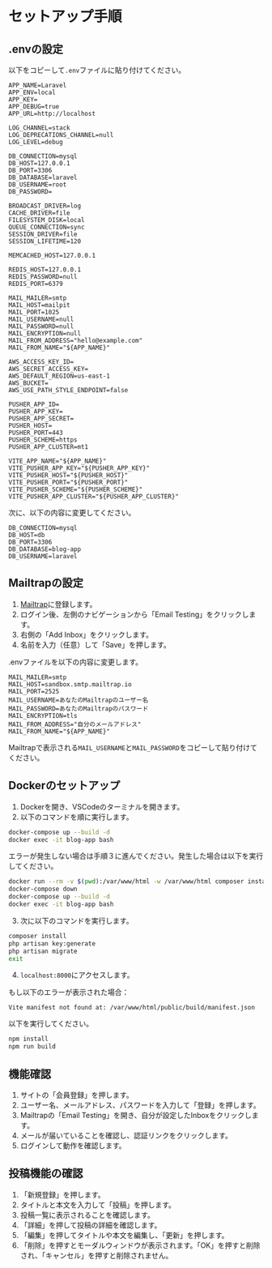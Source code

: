 # セットアップ手順

## .envの設定

以下をコピーして`.env`ファイルに貼り付けてください。

```env
APP_NAME=Laravel
APP_ENV=local
APP_KEY=
APP_DEBUG=true
APP_URL=http://localhost

LOG_CHANNEL=stack
LOG_DEPRECATIONS_CHANNEL=null
LOG_LEVEL=debug

DB_CONNECTION=mysql
DB_HOST=127.0.0.1
DB_PORT=3306
DB_DATABASE=laravel
DB_USERNAME=root
DB_PASSWORD=

BROADCAST_DRIVER=log
CACHE_DRIVER=file
FILESYSTEM_DISK=local
QUEUE_CONNECTION=sync
SESSION_DRIVER=file
SESSION_LIFETIME=120

MEMCACHED_HOST=127.0.0.1

REDIS_HOST=127.0.0.1
REDIS_PASSWORD=null
REDIS_PORT=6379

MAIL_MAILER=smtp
MAIL_HOST=mailpit
MAIL_PORT=1025
MAIL_USERNAME=null
MAIL_PASSWORD=null
MAIL_ENCRYPTION=null
MAIL_FROM_ADDRESS="hello@example.com"
MAIL_FROM_NAME="${APP_NAME}"

AWS_ACCESS_KEY_ID=
AWS_SECRET_ACCESS_KEY=
AWS_DEFAULT_REGION=us-east-1
AWS_BUCKET=
AWS_USE_PATH_STYLE_ENDPOINT=false

PUSHER_APP_ID=
PUSHER_APP_KEY=
PUSHER_APP_SECRET=
PUSHER_HOST=
PUSHER_PORT=443
PUSHER_SCHEME=https
PUSHER_APP_CLUSTER=mt1

VITE_APP_NAME="${APP_NAME}"
VITE_PUSHER_APP_KEY="${PUSHER_APP_KEY}"
VITE_PUSHER_HOST="${PUSHER_HOST}"
VITE_PUSHER_PORT="${PUSHER_PORT}"
VITE_PUSHER_SCHEME="${PUSHER_SCHEME}"
VITE_PUSHER_APP_CLUSTER="${PUSHER_APP_CLUSTER}"
```

次に、以下の内容に変更してください。

```env
DB_CONNECTION=mysql
DB_HOST=db
DB_PORT=3306
DB_DATABASE=blog-app
DB_USERNAME=laravel
```

## Mailtrapの設定

1. [Mailtrap](https://mailtrap.io/)に登録します。
2. ログイン後、左側のナビゲーションから「Email Testing」をクリックします。
3. 右側の「Add Inbox」をクリックします。
4. 名前を入力（任意）して「Save」を押します。

.envファイルを以下の内容に変更します。

```env
MAIL_MAILER=smtp
MAIL_HOST=sandbox.smtp.mailtrap.io
MAIL_PORT=2525
MAIL_USERNAME=あなたのMailtrapのユーザー名
MAIL_PASSWORD=あなたのMailtrapのパスワード
MAIL_ENCRYPTION=tls
MAIL_FROM_ADDRESS="自分のメールアドレス"
MAIL_FROM_NAME="${APP_NAME}"
```

Mailtrapで表示される`MAIL_USERNAME`と`MAIL_PASSWORD`をコピーして貼り付けてください。

## Dockerのセットアップ

1. Dockerを開き、VSCodeのターミナルを開きます。
2. 以下のコマンドを順に実行します。

```bash
docker-compose up --build -d
docker exec -it blog-app bash
```

エラーが発生しない場合は手順３に進んでください。発生した場合は以下を実行してください。

```bash
docker run --rm -v $(pwd):/var/www/html -w /var/www/html composer install
docker-compose down
docker-compose up --build -d
docker exec -it blog-app bash
```

3. 次に以下のコマンドを実行します。

```bash
composer install
php artisan key:generate
php artisan migrate
exit
```

4. `localhost:8000`にアクセスします。

もし以下のエラーが表示された場合：

```
Vite manifest not found at: /var/www/html/public/build/manifest.json
```

以下を実行してください。

```bash
npm install
npm run build
```

## 機能確認

1. サイトの「会員登録」を押します。
2. ユーザー名、メールアドレス、パスワードを入力して「登録」を押します。
3. Mailtrapの「Email Testing」を開き、自分が設定したInboxをクリックします。
4. メールが届いていることを確認し、認証リンクをクリックします。
5. ログインして動作を確認します。

## 投稿機能の確認

1. 「新規登録」を押します。
2. タイトルと本文を入力して「投稿」を押します。
3. 投稿一覧に表示されることを確認します。
4. 「詳細」を押して投稿の詳細を確認します。
5. 「編集」を押してタイトルや本文を編集し、「更新」を押します。
6. 「削除」を押すとモーダルウィンドウが表示されます。「OK」を押すと削除され、「キャンセル」を押すと削除されません。
